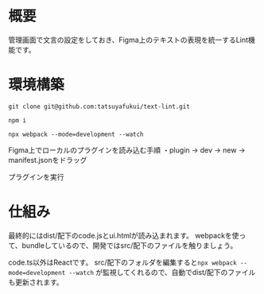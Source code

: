 # 概要
管理画面で文言の設定をしておき、Figma上のテキストの表現を統一するLint機能です。

# 環境構築
```
git clone git@github.com:tatsuyafukui/text-lint.git
```

```$xslt
npm i
```

```$xslt
npx webpack --mode=development --watch
```

Figma上でローカルのプラグインを読み込む手順
・plugin -> dev -> new -> manifest.jsonをドラッグ

プラグインを実行

# 仕組み
最終的にはdist/配下のcode.jsとui.htmlが読み込まれます。
webpackを使って、bundleしているので、開発ではsrc/配下のファイルを触りましょう。

code.ts以外はReactです。
src/配下のフォルダを編集すると`npx webpack --mode=development --watch`
が監視してくれるので、自動でdist/配下のファイルも更新されます。
